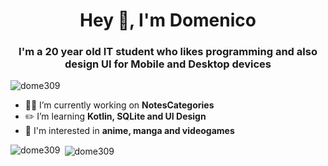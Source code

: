 <h1 align="center">Hey 👋, I'm Domenico</h1>

<h3 align="center">I'm a 20 year old IT student who likes programming and also design UI for Mobile and Desktop devices</h3>

<p align="left"> <img src="https://komarev.com/ghpvc/?username=dome309&label=Profile%20views&color=0e75b6&style=flat" alt="dome309" /> </p>

</p>

- 👨‍💻 I’m currently working on **NotesCategories**
- ✏️ I’m learning **Kotlin, SQLite and UI Design**
- 👀 I'm interested in **anime, manga and videogames**

<p><img align="left" src="https://github-readme-stats.vercel.app/api/top-langs?username=dome309&show_icons=true&locale=en&layout=compact" alt="dome309" /></p>

<p>&nbsp;<img align="center" src="https://github-readme-stats.vercel.app/api?username=dome309&show_icons=true&locale=en" alt="dome309" /></p>
